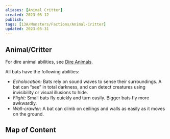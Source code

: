 ```yaml
---
aliases: [Animal Critter]
created: 2023-05-12
publish: 
tags: [13A/Monsters/Factions/Animal-Critter]
updated: 2023-05-31
---
```


## Animal/Critter

For dire animal abilities, see [Dire Animals](../../../Monsters/Monster-Rules/Dire-Animals.md).

All bats have the following abilities:

- *Echolocation:* Bats rely on sound waves to sense their surroundings. A bat can “see” in total darkness, and can detect creatures using invisibility or visual illusions to hide.
- *Flight:* Small bats fly quickly and turn easily. Bigger bats fly more awkwardly.
- *Wall-crawler:* A bat can climb on ceilings and walls as easily as it moves on the ground.

## Map of Content